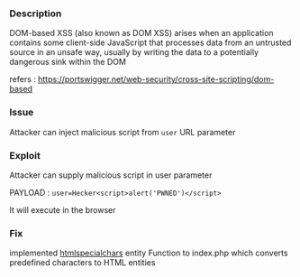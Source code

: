 ### Description

DOM-based XSS (also known as DOM XSS) arises when an application contains some client-side JavaScript that processes data from an untrusted source in an unsafe way, usually by writing the data to a potentially dangerous sink within the DOM

refers : https://portswigger.net/web-security/cross-site-scripting/dom-based

### Issue

Attacker can inject malicious script from  ```user``` URL parameter

### Exploit
Attacker can supply malicious script in user parameter

PAYLOAD : ```user=Hecker<script>alert('PWNED')</script>```

It will execute in the browser

### Fix
implemented [htmlspecialchars](https://github.com/V1dhun/Owasp-Top-10/blob/529cc25e23c571429f747b6d359bd2a60a657c6f/Cross-Site%20Scripting/DOM-based%20XSS/Fix_index.php#L10) entity Function to index.php which converts predefined characters to HTML entities
